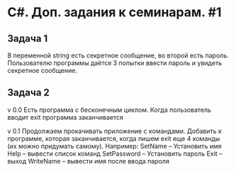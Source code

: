 # C#. Доп. задания к семинарам. #1

## Задача 1

В переменной string есть секретное сообщение, во второй есть пароль. Пользователю программы даётся 3 попытки ввести пароль и увидеть секретное сообщение.

## Задача 2 

v 0.0 Есть программа с бесконечным циклом. Когда пользователь вводит exit программа заканчивается

v 0.1 Продолжаем прокачивать приложение с командами. Добавить к программе, которая заканчивается, 
    когда пишем exit еще 4 команды (их можно придумать самому). 
    Например: 
        SetName – Установить имя 
        Help – вывести список команд 
        SetPassword – Установить пароль 
        Exit – выход 
        WriteName – вывести имя после ввода пароля

